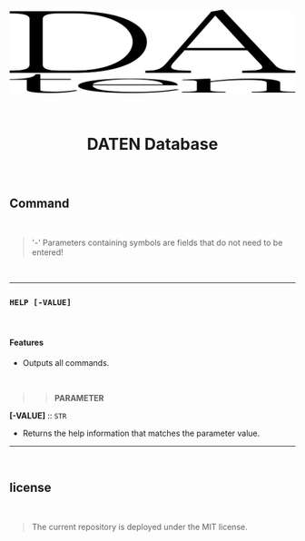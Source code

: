 <br>

<p align = 'center'><img src = 'res/DATEN_image.png' width = '600'></p>

<br>

# <p align = 'center'> <b>DATEN Database</b></p>

<br>

## **Command**
<br>

> '-' Parameters containing symbols are fields that do not need to be entered!

<br><hr>

### **`HELP [-VALUE]`**
<br>

#### **Features**
- Outputs all commands.

<br>

>> **PARAMETER**

**[-VALUE]** :: `STR`

- Returns the help information that matches the parameter value.

<hr><br>

## **license**
<br>

> The current repository is deployed under the MIT license.<br>